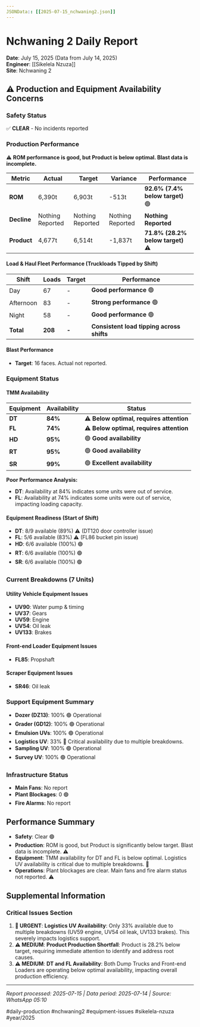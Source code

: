 ```yaml
---
JSONData:: [[2025-07-15_nchwaning2.json]]
---
```


# Nchwaning 2 Daily Report
**Date**: July 15, 2025 (Data from July 14, 2025)  
**Engineer**: [[Sikelela Nzuza]]  
**Site**: Nchwaning 2  

## ⚠️ Production and Equipment Availability Concerns

### Safety Status
✅ **CLEAR** - No incidents reported

### Production Performance
⚠️ **ROM performance is good, but Product is below optimal. Blast data is incomplete.**

| Metric | Actual | Target | Variance | Performance |
|--------|--------|--------|----------|-------------|
| **ROM** | 6,390t | 6,903t | -513t | **92.6% (7.4% below target)** 🟢 |
| **Decline** | Nothing Reported | Nothing Reported | Nothing Reported | **Nothing Reported** |
| **Product** | 4,677t | 6,514t | -1,837t | **71.8% (28.2% below target)** ⚠️ |

#### Load & Haul Fleet Performance (Truckloads Tipped by Shift)
| Shift | Loads | Target | Performance |
|-------|-------|--------|-------------|
| Day | 67 | - | **Good performance** 🟢 |
| Afternoon | 83 | - | **Strong performance** 🟢 |
| Night | 58 | - | **Good performance** 🟢 |
| **Total** | **208** | **-** | **Consistent load tipping across shifts** |

#### Blast Performance
- **Target**: 16 faces. Actual not reported.

### Equipment Status

#### TMM Availability
| Equipment | Availability | Status |
|-----------|-------------|---------|
| **DT** | **84%** | ⚠️ **Below optimal, requires attention** |
| **FL** | **74%** | ⚠️ **Below optimal, requires attention** |
| **HD** | **95%** | 🟢 **Good availability** |
| **RT** | **95%** | 🟢 **Good availability** |
| **SR** | **99%** | 🟢 **Excellent availability** |

**Poor Performance Analysis:**
- **DT**: Availability at 84% indicates some units were out of service.
- **FL**: Availability at 74% indicates some units were out of service, impacting loading capacity.

#### Equipment Readiness (Start of Shift)
- **DT**: 8/9 available (89%) ⚠️ (DT120 door controller issue)
- **FL**: 5/6 available (83%) ⚠️ (FL86 bucket pin issue)
- **HD**: 6/6 available (100%) 🟢
- **RT**: 6/6 available (100%) 🟢
- **SR**: 6/6 available (100%) 🟢

### Current Breakdowns (7 Units)

#### Utility Vehicle Equipment Issues
- **UV90**: Water pump & timing
- **UV37**: Gears
- **UV59**: Engine
- **UV54**: Oil leak
- **UV133**: Brakes

#### Front-end Loader Equipment Issues
- **FL85**: Propshaft

#### Scraper Equipment Issues
- **SR46**: Oil leak

### Support Equipment Summary
- **Dozer (DZ13)**: 100% 🟢 Operational
- **Grader (GD12)**: 100% 🟢 Operational
- **Emulsion UVs**: 100% 🟢 Operational
- **Logistics UV**: 33% 🔴 Critical availability due to multiple breakdowns.
- **Sampling UV**: 100% 🟢 Operational
- **Survey UV**: 100% 🟢 Operational

### Infrastructure Status
- **Main Fans**: No report
- **Plant Blockages**: 0 🟢
- **Fire Alarms**: No report

## Performance Summary
- **Safety**: Clear 🟢
- **Production**: ROM is good, but Product is significantly below target. Blast data is incomplete. ⚠️
- **Equipment**: TMM availability for DT and FL is below optimal. Logistics UV availability is critical due to multiple breakdowns. 🔴
- **Operations**: Plant blockages are clear. Main fans and fire alarm status not reported. ⚠️

## Supplemental Information

### Critical Issues Section
1. **🔴 URGENT**: **Logistics UV Availability**: Only 33% available due to multiple breakdowns (UV59 engine, UV54 oil leak, UV133 brakes). This severely impacts logistics support.
2. **⚠️ MEDIUM**: **Product Production Shortfall**: Product is 28.2% below target, requiring immediate attention to identify and address root causes.
3. **⚠️ MEDIUM**: **DT and FL Availability**: Both Dump Trucks and Front-end Loaders are operating below optimal availability, impacting overall production efficiency.

---
*Report processed: 2025-07-15 | Data period: 2025-07-14 | Source: WhatsApp 05:10*

#daily-production #nchwaning2 #equipment-issues #sikelela-nzuza #year/2025